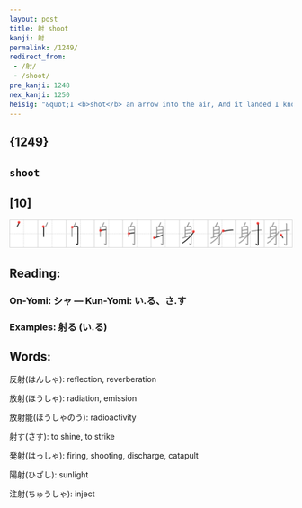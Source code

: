 ```yaml
---
layout: post
title: 射 shoot
kanji: 射
permalink: /1249/
redirect_from:
 - /射/
 - /shoot/
pre_kanji: 1248
nex_kanji: 1250
heisig: "&quot;I <b>shot</b> an arrow into the air, And it landed I know not where&quot; goes the poem. (The poor poet obviously loses a lot of arrows.) This kanji, however, tells us where it did land. Its elements: <i>somebody</i> . . . <i>glued to</i>."
---
```


## {1249}

## `shoot`

## [10]

<div class="stroke"><img src="../images/E5B084.png" /></div>

## Reading:

### On-Yomi: シャ &mdash; Kun-Yomi: い.る、さ.す

### Examples: 射る (い.る)

## Words:

反射(はんしゃ): reflection, reverberation

放射(ほうしゃ): radiation, emission

放射能(ほうしゃのう): radioactivity

射す(さす): to shine, to strike

発射(はっしゃ): firing, shooting, discharge, catapult

陽射(ひざし): sunlight

注射(ちゅうしゃ): inject
